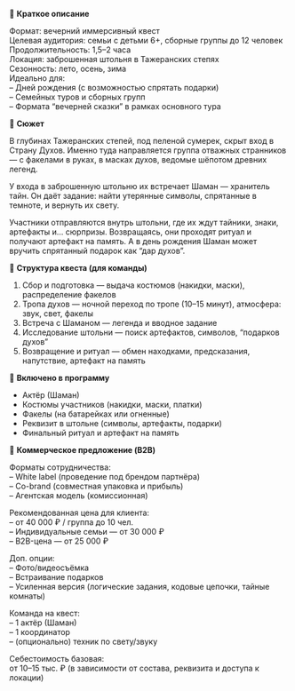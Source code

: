 
🔖 **Краткое описание**

Формат: вечерний иммерсивный квест  
Целевая аудитория: семьи с детьми 6+, сборные группы до 12 человек  
Продолжительность: 1,5–2 часа  
Локация: заброшенная штольня в Тажеранских степях  
Сезонность: лето, осень, зима  
Идеально для:  
– Дней рождения (с возможностью спрятать подарки)  
– Семейных туров и сборных групп  
– Формата “вечерней сказки” в рамках основного тура

📜 **Сюжет**

В глубинах Тажеранских степей, под пеленой сумерек, скрыт вход в Страну Духов. Именно туда направляется группа отважных странников — с факелами в руках, в масках духов, ведомые шёпотом древних легенд.  
  
У входа в заброшенную штольню их встречает Шаман — хранитель тайн. Он даёт задание: найти утерянные символы, спрятанные в темноте, и вернуть их свету.  
  
Участники отправляются внутрь штольни, где их ждут тайники, знаки, артефакты и… сюрпризы. Возвращаясь, они проходят ритуал и получают артефакт на память. А в день рождения Шаман может вручить спрятанный подарок как “дар духов”.

🧩 **Структура квеста (для команды)**

1. Сбор и подготовка — выдача костюмов (накидки, маски), распределение факелов  
2. Тропа духов — ночной переход по тропе (10–15 минут), атмосфера: звук, свет, факелы  
3. Встреча с Шаманом — легенда и вводное задание  
4. Исследование штольни — поиск артефактов, символов, “подарков духов”  
5. Возвращение и ритуал — обмен находками, предсказания, напутствие, артефакт на память

🧰 **Включено в программу**

- Актёр (Шаман)  
- Костюмы участников (накидки, маски, платки)  
- Факелы (на батарейках или огненные)  
- Реквизит в штольне (символы, артефакты, подарки)  
- Финальный ритуал и артефакт на память

💼 **Коммерческое предложение (B2B)**

Форматы сотрудничества:  
– White label (проведение под брендом партнёра)  
– Co-brand (совместная упаковка и прибыль)  
– Агентская модель (комиссионная)  
  
Рекомендованная цена для клиента:  
– от 40 000 ₽ / группа до 10 чел.  
– Индивидуальные семьи — от 30 000 ₽  
– B2B-цена — от 25 000 ₽  
  
Доп. опции:  
– Фото/видеосъёмка  
– Встраивание подарков  
– Усиленная версия (логические задания, кодовые цепочки, тайные комнаты)  
  
Команда на квест:  
– 1 актёр (Шаман)  
– 1 координатор  
– (опционально) техник по свету/звуку  
  
Себестоимость базовая:  
от 10–15 тыс. ₽ (в зависимости от состава, реквизита и доступа к локации)